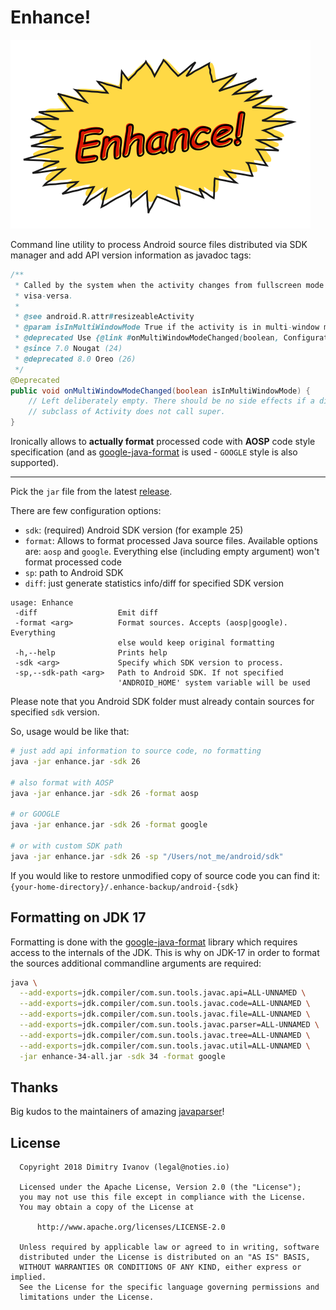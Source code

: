# Enhance!

<img src="art/logo.png" />

Command line utility to process Android source files distributed via SDK manager and add API version information as javadoc tags:

```java
/**
 * Called by the system when the activity changes from fullscreen mode to multi-window mode and
 * visa-versa.
 *
 * @see android.R.attr#resizeableActivity
 * @param isInMultiWindowMode True if the activity is in multi-window mode.
 * @deprecated Use {@link #onMultiWindowModeChanged(boolean, Configuration)} instead.
 * @since 7.0 Nougat (24)
 * @deprecated 8.0 Oreo (26)
 */
@Deprecated
public void onMultiWindowModeChanged(boolean isInMultiWindowMode) {
    // Left deliberately empty. There should be no side effects if a direct
    // subclass of Activity does not call super.
}
```

Ironically allows to **actually format** processed code with **AOSP** code style specification (and as [google-java-format](https://github.com/google/google-java-format) is used - `GOOGLE` style is also supported).

---

Pick the `jar` file from the latest [release](https://github.com/noties/Enhance/releases/latest/).

There are few configuration options:
* `sdk`: (required) Android SDK version (for example 25)
* `format`: Allows to format processed Java source files. Available options are: `aosp` and `google`. Everything else (including empty argument) won't format processed code
* `sp`: path to Android SDK
* `diff`: just generate statistics info/diff for specified SDK version

```
usage: Enhance
 -diff                  Emit diff
 -format <arg>          Format sources. Accepts (aosp|google). Everything
                        else would keep original formatting
 -h,--help              Prints help
 -sdk <arg>             Specify which SDK version to process.
 -sp,--sdk-path <arg>   Path to Android SDK. If not specified
                        'ANDROID_HOME' system variable will be used
```

Please note that you Android SDK folder must already contain sources for specified `sdk` version.

So, usage would be like that:

```bash
# just add api information to source code, no formatting
java -jar enhance.jar -sdk 26

# also format with AOSP
java -jar enhance.jar -sdk 26 -format aosp

# or GOOGLE
java -jar enhance.jar -sdk 26 -format google

# or with custom SDK path
java -jar enhance.jar -sdk 26 -sp "/Users/not_me/android/sdk"
```

If you would like to restore unmodified copy of source code you can find it: `{your-home-directory}/.enhance-backup/android-{sdk}`

## Formatting on JDK 17
Formatting is done with the [google-java-format](https://github.com/google/google-java-format) library
which requires access to the internals of the JDK. This is why on JDK-17 in order to format
the sources additional commandline arguments are required:

```bash
java \
  --add-exports=jdk.compiler/com.sun.tools.javac.api=ALL-UNNAMED \
  --add-exports=jdk.compiler/com.sun.tools.javac.code=ALL-UNNAMED \
  --add-exports=jdk.compiler/com.sun.tools.javac.file=ALL-UNNAMED \
  --add-exports=jdk.compiler/com.sun.tools.javac.parser=ALL-UNNAMED \
  --add-exports=jdk.compiler/com.sun.tools.javac.tree=ALL-UNNAMED \
  --add-exports=jdk.compiler/com.sun.tools.javac.util=ALL-UNNAMED \
  -jar enhance-34-all.jar -sdk 34 -format google
```

## Thanks

Big kudos to the maintainers of amazing [javaparser](https://github.com/javaparser/javaparser)!

## License

```
  Copyright 2018 Dimitry Ivanov (legal@noties.io)

  Licensed under the Apache License, Version 2.0 (the "License");
  you may not use this file except in compliance with the License.
  You may obtain a copy of the License at

      http://www.apache.org/licenses/LICENSE-2.0

  Unless required by applicable law or agreed to in writing, software
  distributed under the License is distributed on an "AS IS" BASIS,
  WITHOUT WARRANTIES OR CONDITIONS OF ANY KIND, either express or implied.
  See the License for the specific language governing permissions and
  limitations under the License.
```